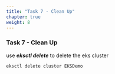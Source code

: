 ```yaml
---
title: "Task 7 - Clean Up"
chapter: true
weight: 8
---
```


### Task 7 - Clean Up

use ***eksctl delete*** to delete the eks cluster

```
eksctl delete cluster EKSDemo
```